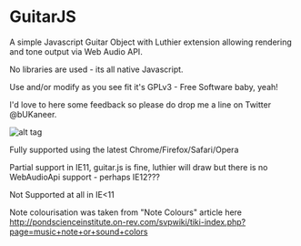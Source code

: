 GuitarJS
========

A simple Javascript Guitar Object with Luthier extension allowing rendering and tone output via Web Audio API.

No libraries are used - its all native Javascript.

Use and/or modify as you see fit it's GPLv3 - Free Software baby, yeah!

I'd love to here some feedback so please do drop me a line on Twitter @bUKaneer.

![alt tag](http://tweet-file.com/Uploads/f5ca9ae5-fb53-4991-ac7f-ab4d22631562/GuitarJS-Demo.png)

Fully supported using the latest Chrome/Firefox/Safari/Opera

Partial support in IE11, guitar.js is fine, luthier will draw but there is no WebAudioApi support - perhaps IE12???

Not Supported at all in IE<11

Note colourisation was taken from "Note Colours" article here 
http://pondscienceinstitute.on-rev.com/svpwiki/tiki-index.php?page=music+note+or+sound+colors